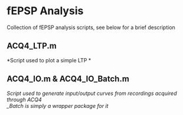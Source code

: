 # fEPSP Analysis

Collection of fEPSP analysis scripts, see below for a brief description

## ACQ4_LTP.m  
*Script used to plot a simple LTP *  

## ACQ4_IO.m & ACQ4_IO_Batch.m  
*Script used to generate input/output curves from recordings acquired through ACQ4*   
*_Batch is simply a wrapper package for it*  


